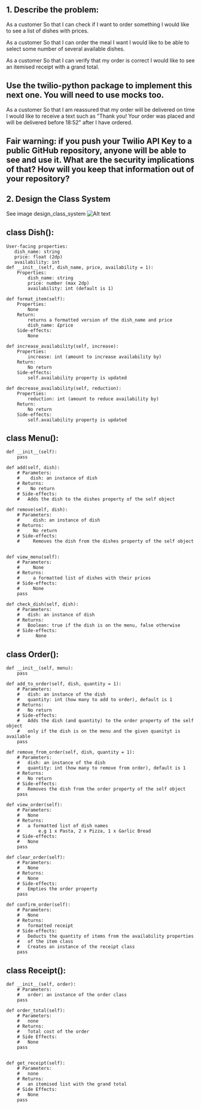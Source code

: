 ## 1. Describe the problem:

As a customer
So that I can check if I want to order something
I would like to see a list of dishes with prices.

As a customer
So that I can order the meal I want
I would like to be able to select some number of several available dishes.

As a customer
So that I can verify that my order is correct
I would like to see an itemised receipt with a grand total.

## Use the twilio-python package to implement this next one. You will need to use mocks too.

As a customer
So that I am reassured that my order will be delivered on time
I would like to receive a text such as "Thank you! Your order was placed and will be delivered before 18:52" after I have ordered.

## Fair warning: if you push your Twilio API Key to a public GitHub repository, anyone will be able to see and use it. What are the security implications of that? How will you keep that information out of your repository?

## 2. Design the Class System

See image design_class_system
![Alt text](image.png)

## class Dish():
    User-facing properties:
       dish_name: string
       price: float (2dp)
       availability: int
    def __init__(self, dish_name, price, availability = 1):
        Properties:
            dish_name: string
            price: number (max 2dp)
            availability: int (default is 1)

    def format_item(self):
        Properties:
            None
        Return:
            returns a formatted version of the dish_name and price
            dish_name: £price
        Side-effects:
            None

    def increase_availability(self, increase):
        Properties:
            increase: int (amount to increase availability by)
        Return:
            No return
        Side-effects:
            self.availability property is updated
    
    def decrease_availability(self, reduction):
        Properties:
            reduction: int (amount to reduce availability by)
        Return:
            No return
        Side-effects:
            self.availability property is updated

## class Menu():
    def __init__(self):
        pass

    def add(self, dish):
        # Parameters:
        #    dish: an instance of dish
        # Returns:
        #    No return
        # Side-effects: 
        #   Adds the dish to the dishes property of the self object

    def remove(self, dish):
        # Parameters:
        #     dish: an instance of dish
        # Returns:
        #     No return
        # Side-effects: 
        #     Removes the dish from the dishes property of the self object


    def view_menu(self):
        # Parameters:
        #     None
        # Returns:
        #     a formatted list of dishes with their prices
        # Side-effects:
        #     None
        pass
    
    def check_dish(self, dish):
        # Parameters:
        #   dish: an instance of dish
        # Returns:
        #   Boolean: true if the dish is on the menu, false otherwise
        # Side-effects:
        #      None



## class Order():
    def __init__(self, menu):
        pass

    def add_to_order(self, dish, quantity = 1):
        # Parameters:
        #   dish: an instance of the dish
        #   quantity: int (how many to add to order), default is 1
        # Returns:
        #   No return
        # Side-effects:
        #   Adds the dish (and quantity) to the order property of the self object
        #   only if the dish is on the menu and the given quanityt is available
        pass

    def remove_from_order(self, dish, quantity = 1):
        # Parameters:
        #   dish: an instance of the dish
        #   quantity: int (how many to remove from order), default is 1
        # Returns:
        #   No return
        # Side-effects:
        #   Removes the dish from the order property of the self object
        pass

    def view_order(self):
        # Parameters:
        #   None
        # Returns:
        #   a formatted list of dish names 
        #       e.g 1 x Pasta, 2 x Pizza, 1 x Garlic Bread
        # Side-effects:
        #   None
        pass

    def clear_order(self):
        # Parameters:
        #   None
        # Returns:
        #   None
        # Side-effects:
        #   Empties the order property
        pass

    def confirm_order(self):
        # Parameters:
        #   None
        # Returns:
        #   formatted receipt
        # Side-effects:
        #   Deducts the quantity of items from the availability properties
        #   of the item class
        #   Creates an instance of the receipt class
        pass

## class Receipt():
    def __init__(self, order):
        # Parameters:
        #   order: an instance of the order class
        pass

    def order_total(self):
        # Parameters:
        #   none
        # Returns:
        #   Total cost of the order
        # Side Effects:
        #   None
        pass
    

    def get_receipt(self):
        # Parameters:
        #   none
        # Returns:
        #   an itemised list with the grand total
        # Side Effects:
        #   None
        pass



